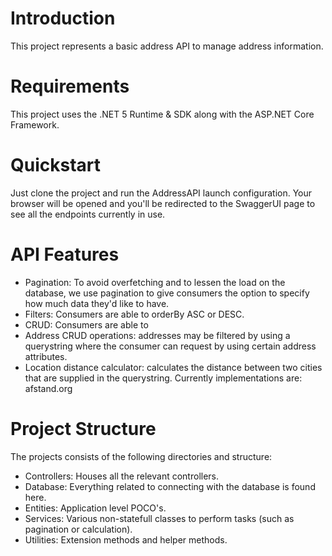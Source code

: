 # Introduction
This project represents a basic address API to manage address information. 

# Requirements
This project uses the .NET 5 Runtime & SDK along with the ASP.NET Core Framework.

# Quickstart
Just clone the project and run the AddressAPI launch configuration. Your browser will be opened and you'll be redirected to the SwaggerUI page to see all the endpoints currently in use.

# API Features
- Pagination: To avoid overfetching and to lessen the load on the database, we use pagination to give consumers the option to specify how much data they'd like to have.
- Filters: Consumers are able to orderBy ASC or DESC.
- CRUD: Consumers are able to 
- Address CRUD operations: addresses may be filtered by using a querystring where the consumer can request by using certain address attributes.
- Location distance calculator: calculates the distance between two cities that are supplied in the querystring. Currently implementations are: afstand.org

# Project Structure
The projects consists of the following directories and structure:
- Controllers: Houses all the relevant controllers.
- Database: Everything related to connecting with the database is found here.
- Entities: Application level POCO's. 
- Services: Various non-statefull classes to perform tasks (such as pagination or calculation).
- Utilities: Extension methods and helper methods.




